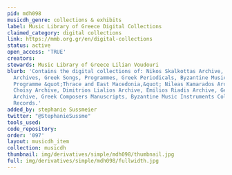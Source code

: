 ```yaml
---
pid: mdh098
musicdh_genre: collections & exhibits
label: Music Library of Greece Digital Collections
claimed_category: digital collections
link: https://mmb.org.gr/en/digital-collections
status: active
open_access: 'TRUE'
creators: 
stewards: Music Library of Greece Lilian Voudouri
blurb: 'Contains the digital collections of: Nikos Skalkottas Archive, Mikis Theodorakis
  Archives, Greek Songs, Programmes, Greek Periodicals, Byzantine Music, Research
  Programme &quot;Thrace and East Macedonia,&quot; Nileas Kamarados Archive, Fank
  Choisy Archive, Dimitrios Lialios Archive, Emilios Riadis Archive, George Ponirdidis
  Archive, Greek Composers Manuscripts, Byzantine Music Instruments Collection, Vinly
  Records.'
added_by: stephanie Sussmeier
twitter: "@StephanieSussme"
tools_used: 
code_repository: 
order: '097'
layout: musicdh_item
collection: musicdh
thumbnail: img/derivatives/simple/mdh098/thumbnail.jpg
full: img/derivatives/simple/mdh098/fullwidth.jpg
---
```

